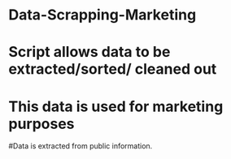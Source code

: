 ﻿# Data-Scrapping-Marketing
# Script allows data to be extracted/sorted/ cleaned out
# This data is used for marketing purposes
#Data is extracted from public information. 
